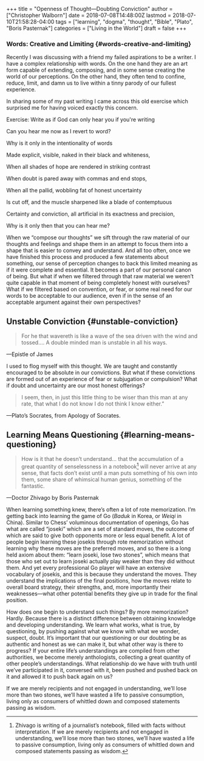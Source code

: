 +++
title = "Openness of Thought—Doubting Conviction"
author = ["Christopher Walborn"]
date = 2018-07-08T14:48:00Z
lastmod = 2018-07-10T21:58:28-04:00
tags = ["learning", "dogma", "thought", "Bible", "Plato", "Boris Pasternak"]
categories = ["Living in the World"]
draft = false
+++

### Words: Creative and Limiting {#words-creative-and-limiting}

Recently I was discussing with a friend my failed aspirations to
be a writer. I have a complex relationship with words. On the one hand they
are an art form capable of extending, composing, and in some sense creating
the world of our perceptions. On the other hand, they often tend to confine,
reduce, limit, and damn us to live within a tinny parody of our fullest
experience. <!--more-->

In sharing some of my past writing I came across this old
exercise which surprised me for having voiced exactly this concern.

<p class="poem-title">Exercise: Write as if God can only hear you if you're writing</p>
<p class="poem-2">Can you hear me now as I revert to word?</p>
<p class="poem-2">Why is it only in the intentionality of words</p>
<p class="poem-2">Made explicit, visible, naked in their black and whiteness,</p>
<p class="poem-2">When all shades of hope are rendered in striking contrast</p>
<p class="poem-2">When doubt is pared away with commas and end stops,</p>
<p class="poem-2">When all the pallid, wobbling fat of honest uncertainty</p>
<p class="poem-2">Is cut off, and the muscle sharpened like a blade of contemptuous</p>
<p class="poem-2">Certainty and conviction, all artificial in its exactness and precision,</p>
<p class="poem-2">Why is it only then that you can hear me?</p>

When we “compose our thoughts” we sift through the raw material of our
thoughts and feelings and shape them in an attempt to focus them into a
shape that is easier to convey and understand. And all too often, once we
have finished this process and produced a few statements about something,
our sense of perception changes to back this limited meaning as if it were
complete and essential. It becomes a part of our personal canon of being.
But what if when we filtered through that raw material we weren&rsquo;t quite
capable in that moment of being completely honest with ourselves? What if we
filtered based on convention, or fear, or some real need for our words to be
acceptable to our audience, even if in the sense of an acceptable argument
against their own perspectives?


## Unstable Conviction {#unstable-conviction}

> For he that wavereth is like a wave of the sea driven with the wind and
> tossed.... A double minded man is unstable in all his ways.

<p class="work-ref">—Epistle of James</p>

I used to flog myself with this thought. We are taught and constantly
encouraged to be absolute in our convictions. But what if these convictions
are formed out of an experience of fear or subjugation or compulsion? What
if doubt and uncertainty are our most honest offerings?

> I seem, then, in just this little thing to be wiser than this man at any
> rate, that what I do not know I do not think I know either.”

<p class="work-ref">—Plato’s Socrates, from Apology of Socrates. </p>


## Learning Means Questioning {#learning-means-questioning}

> How is it that he doesn&rsquo;t understand... that the accumulation of a great
> quantity of senselessness in a notebook[^fn:1] will never arrive at any
> sense, that facts don’t exist until a man puts something of his own into
> them, some share of whimsical human genius, something of the fantastic.

<p class="work-ref">—Doctor Zhivago by Boris Pasternak</p>

When learning something knew, there&rsquo;s often a lot of rote memorization.
I&rsquo;m getting back into learning the game of Go (_Baduk_ in Korea, or
_Weiqi_ in China). Similar to Chess&rsquo; voluminous documentation of openings,
Go has what are called &ldquo;joseki&rdquo; which are a set of standard moves,
the outcome of which are said to give both opponents more or less equal benefit.
A lot of people begin learning these josekis through rote memorization without
learning why these moves are the preferred moves, and so there is a long held
axiom about them: &ldquo;learn joseki, lose two stones&rdquo;, which means that
those who set out to learn joseki actually play weaker than they did without
them. And yet every professional Go player will have an extensive vocabulary of
josekis, and this is because they understand the moves. They understand the
implications of the final positions, how the moves relate to overall board
strategy, their strengths, and, more importantly their weaknesses—what other
potential benefits they give up in trade for the final position.

How does one begin to understand such things? By more memorization? Hardly.
Because there is a distinct difference between obtaining knowledge and
developing understanding. We learn what works, what is true, by questioning, by
pushing against what we know with what we wonder, suspect, doubt. It&rsquo;s
important that our questioning or our doubting be as authentic and honest as we
can make it, but what other way is there to progress? If your entire
life&rsquo;s understandings are compiled from other authorities, we become
merely anthologists, collecting a great quantity of other people&rsquo;s
understandings. What relationship do we have with truth until we&rsquo;ve
participated in it, conversed with it, been pushed and pushed back on it and
allowed it to push back again on us?

If we are merely recipients and not engaged in understanding, we&rsquo;ll lose
more than two stones, we&rsquo;ll have wasted a life to passive consumption,
living only as consumers of whittled down and composed statements passing as
wisdom.

[^fn:1]: Zhivago is writing of a journalist’s notebook, filled with facts without interpretation. If we are merely recipients and not engaged in understanding, we’ll lose more than two stones, we’ll have wasted a life to passive consumption, living only as consumers of whittled down and composed statements passing as wisdom.
